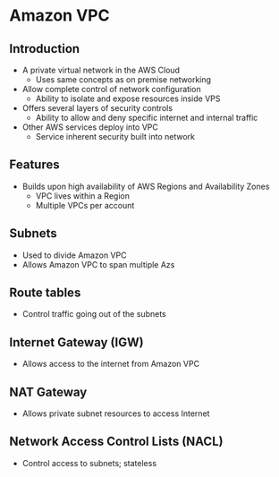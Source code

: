 # Amazon VPC

## Introduction

* A private virtual network in the AWS Cloud
  * Uses same concepts as on premise networking
* Allow complete control of network configuration
  * Ability to isolate and expose resources inside VPS
* Offers several layers of security controls
  * Ability to allow and deny specific internet and internal traffic
* Other AWS services deploy into VPC
  * Service inherent security built into network

## Features

* Builds upon high availability of AWS Regions and Availability Zones
  * VPC lives within a Region
  * Multiple VPCs per account

## Subnets

* Used to divide Amazon VPC
* Allows Amazon VPC to span multiple Azs

## Route tables

* Control traffic going out of the subnets

## Internet Gateway \(IGW\)

* Allows access to the internet from Amazon VPC

## NAT Gateway

* Allows private subnet resources to access Internet

## Network Access Control Lists \(NACL\)

* Control access to subnets; stateless

